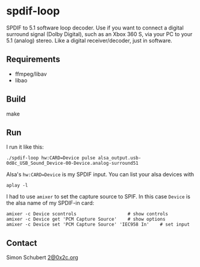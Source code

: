 spdif-loop
==========

SPDIF to 5.1 software loop decoder.  Use if you want to connect a
digital surround signal (Dolby Digital), such as an Xbox 360 S, via
your PC to your 5.1 (analog) stereo.  Like a digital receiver/decoder,
just in software.


Requirements
------------

- ffmpeg/libav
- libao


Build
-----

make


Run
---

I run it like this:

    ./spdif-loop hw:CARD=Device pulse alsa_output.usb-0d8c_USB_Sound_Device-00-Device.analog-surround51

Alsa's `hw:CARD=Device` is my SPDIF input.  You can list your alsa devices with

    aplay -l

I had to use `amixer` to set the capture source to SPIF.  In this case
`Device` is the alsa name of my SPDIF-in card:

	amixer -c Device scontrols                   # show controls
	amixer -c Device get 'PCM Capture Source'    # show options
    amixer -c Device set 'PCM Capture Source' 'IEC958 In'    # set input


Contact
-------

Simon Schubert <2@0x2c.org>
